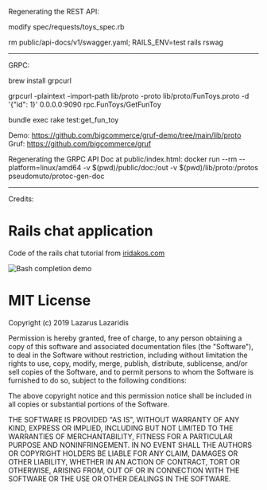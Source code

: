 
Regenerating the REST API:

modify spec/requests/toys_spec.rb

rm public/api-docs/v1/swagger.yaml; RAILS_ENV=test rails rswag

-----------------------------------------
GRPC:

brew install grpcurl

grpcurl -plaintext -import-path lib/proto -proto lib/proto/FunToys.proto -d '{"id": 1}' 0.0.0.0:9090 rpc.FunToys/GetFunToy

bundle exec rake test:get_fun_toy

Demo:  https://github.com/bigcommerce/gruf-demo/tree/main/lib/proto
Gruf:  https://github.com/bigcommerce/gruf

Regenerating the GRPC API Doc at public/index.html:
docker run --rm --platform=linux/amd64 -v $(pwd)/public/doc:/out -v $(pwd)/lib/proto:/protos pseudomuto/protoc-gen-doc

----------------------------------------
Credits:

# Rails chat application
Code of the rails chat tutorial from [iridakos.com](https://iridakos.com/tutorials/2019/04/04/creating-chat-application-rails-websockets.html)

![Bash completion demo](https://iridakos.com/assets/images/posts/rails-chat-tutorial/rails-chat-tutorial.gif)

# MIT License

Copyright (c) 2019 Lazarus Lazaridis

Permission is hereby granted, free of charge, to any person obtaining a copy
of this software and associated documentation files (the "Software"), to deal
in the Software without restriction, including without limitation the rights
to use, copy, modify, merge, publish, distribute, sublicense, and/or sell
copies of the Software, and to permit persons to whom the Software is
furnished to do so, subject to the following conditions:

The above copyright notice and this permission notice shall be included in all
copies or substantial portions of the Software.

THE SOFTWARE IS PROVIDED "AS IS", WITHOUT WARRANTY OF ANY KIND, EXPRESS OR
IMPLIED, INCLUDING BUT NOT LIMITED TO THE WARRANTIES OF MERCHANTABILITY,
FITNESS FOR A PARTICULAR PURPOSE AND NONINFRINGEMENT. IN NO EVENT SHALL THE
AUTHORS OR COPYRIGHT HOLDERS BE LIABLE FOR ANY CLAIM, DAMAGES OR OTHER
LIABILITY, WHETHER IN AN ACTION OF CONTRACT, TORT OR OTHERWISE, ARISING FROM,
OUT OF OR IN CONNECTION WITH THE SOFTWARE OR THE USE OR OTHER DEALINGS IN THE
SOFTWARE.
